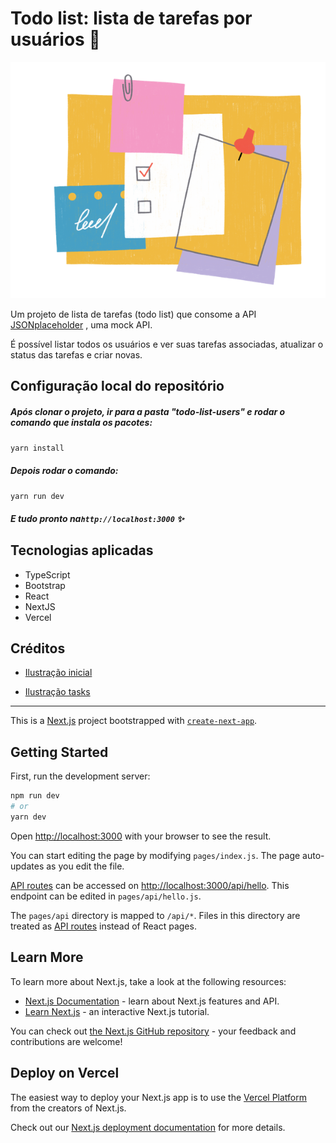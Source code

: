 # Todo list: lista de tarefas por usuários 📝
![quadro de cartões](./public/cardboard.png)


Um projeto de lista de tarefas (todo list) que consome a API [JSONplaceholder](https://jsonplaceholder.typicode.com/) , uma mock API.

É possível listar todos os usuários e ver suas tarefas associadas, atualizar o status das tarefas e criar novas. 

## Configuração local do repositório
#####  Após clonar o projeto, ir para a pasta "todo-list-users" e rodar o comando que instala os pacotes:
```yarn install```
##### Depois rodar o comando:
```yarn run dev```
#####  E tudo pronto na```http://localhost:3000``` ✨

## Tecnologias aplicadas
- TypeScript
- Bootstrap
- React
- NextJS
- Vercel

## Créditos 
- [Ilustração inicial](https://icons8.com/illustrations/author/RogqKjMRAQ79)

- [Ilustração tasks](https://icons8.com/illustrations/author/zD2oqC8lLBBA) 

----------
This is a [Next.js](https://nextjs.org/) project bootstrapped with [`create-next-app`](https://github.com/vercel/next.js/tree/canary/packages/create-next-app).

## Getting Started

First, run the development server:

```bash
npm run dev
# or
yarn dev
```

Open [http://localhost:3000](http://localhost:3000) with your browser to see the result.

You can start editing the page by modifying `pages/index.js`. The page auto-updates as you edit the file.

[API routes](https://nextjs.org/docs/api-routes/introduction) can be accessed on [http://localhost:3000/api/hello](http://localhost:3000/api/hello). This endpoint can be edited in `pages/api/hello.js`.

The `pages/api` directory is mapped to `/api/*`. Files in this directory are treated as [API routes](https://nextjs.org/docs/api-routes/introduction) instead of React pages.

## Learn More

To learn more about Next.js, take a look at the following resources:

- [Next.js Documentation](https://nextjs.org/docs) - learn about Next.js features and API.
- [Learn Next.js](https://nextjs.org/learn) - an interactive Next.js tutorial.

You can check out [the Next.js GitHub repository](https://github.com/vercel/next.js/) - your feedback and contributions are welcome!

## Deploy on Vercel

The easiest way to deploy your Next.js app is to use the [Vercel Platform](https://vercel.com/new?utm_medium=default-template&filter=next.js&utm_source=create-next-app&utm_campaign=create-next-app-readme) from the creators of Next.js.

Check out our [Next.js deployment documentation](https://nextjs.org/docs/deployment) for more details.
